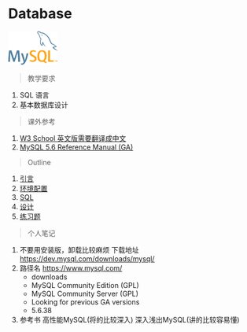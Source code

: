 # Database

<img src="../image/database/logo_mysql.svg" title="MySQL" width="100">

> 教学要求

1. SQL 语言
2. 基本数据库设计

> 课外参考

1. [W3 School  英文版需要翻译成中文](http://www.w3schools.com/sql/default.asp)
2. [MySQL 5.6 Reference Manual (GA)](http://dev.mysql.com/doc/refman/5.6/en/)

> Outline

1. [引言](intro.md)
2. [环境配置](install.md)
3. [SQL](sql.md)
4. [设计](design.md)
4. [练习题](exercise.md)

> 个人笔记

1. 不要用安装版，卸载比较麻烦   下载地址   https://dev.mysql.com/downloads/mysql/
2. 路径名 https://www.mysql.com/   
    - downloads   
    - MySQL Community Edition (GPL)    
    - MySQL Community Server (GPL)
    - Looking for previous GA versions
    - 5.6.38
3. 参考书   高性能MySQL(将的比较深入)   深入浅出MySQL(讲的比较容易懂)